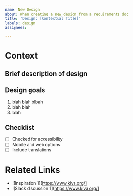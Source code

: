 ```yaml
---
name: New Design
about: When creating a new design from a requirements doc
title: 'Design: [Contextual Title]'
labels: design
assignees: ''

---
```


# Context
## Brief description of design
## Design goals
1. blah blah blbah
2. blah blah
3. blah

## Checklist
- [ ] Checked for accessibility
- [ ] Mobile and web options
- [ ] Include translations

# Related Links
- ![Inspiration 1](https://www.kiva.org/]
- ![Slack discussion 1](https://www.kiva.org/]
